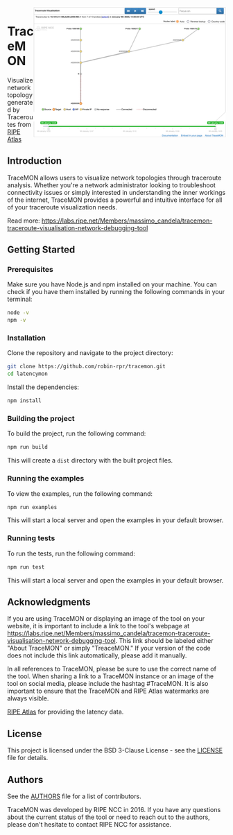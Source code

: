 <img src="preview.png" alt="Alt text" align="right" height="300">

# TraceMON

Visualize network topology generated by Traceroutes from [RIPE Atlas](https://atlas.ripe.net)

## Introduction

TraceMON allows users to visualize network topologies through traceroute analysis. Whether you're a network administrator looking to troubleshoot connectivity issues or simply interested in understanding the inner workings of the internet, TraceMON provides a powerful and intuitive interface for all of your traceroute visualization needs.

Read more: https://labs.ripe.net/Members/massimo_candela/tracemon-traceroute-visualisation-network-debugging-tool

## Getting Started

### Prerequisites
Make sure you have Node.js and npm installed on your machine. You can check if you have them installed by running the following commands in your terminal:

```bash
node -v
npm -v
```

### Installation
Clone the repository and navigate to the project directory:

```bash
git clone https://github.com/robin-rpr/tracemon.git
cd latencymon
```

Install the dependencies:

```bash
npm install
```

### Building the project
To build the project, run the following command:

```bash
npm run build
```
This will create a `dist` directory with the built project files.

### Running the examples
To view the examples, run the following command:

```bash
npm run examples
```
This will start a local server and open the examples in your default browser.

### Running tests
To run the tests, run the following command:

```bash
npm run test
```

This will start a local server and open the examples in your default browser.

## Acknowledgments
If you are using TraceMON or displaying an image of the tool on your website, it is important to include a link to the tool's webpage at https://labs.ripe.net/Members/massimo_candela/tracemon-traceroute-visualisation-network-debugging-tool. This link should be labeled either "About TraceMON" or simply "TreaceMON." If your version of the code does not include this link automatically, please add it manually.

In all references to TraceMON, please be sure to use the correct name of the tool. When sharing a link to a TraceMON instance or an image of the tool on social media, please include the hashtag #TraceMON. It is also important to ensure that the TraceMON and RIPE Atlas watermarks are always visible.

[RIPE Atlas](https://atlas.ripe.net) for providing the latency data.

## License
This project is licensed under the BSD 3-Clause License - see the [LICENSE](./LICENSE) file for details.

## Authors

See the [AUTHORS](./AUTHORS) file for a list of contributors.

TraceMON was developed by RIPE NCC in 2016. If you have any questions about the current status of the tool or need to reach out to the authors, please don't hesitate to contact RIPE NCC for assistance.